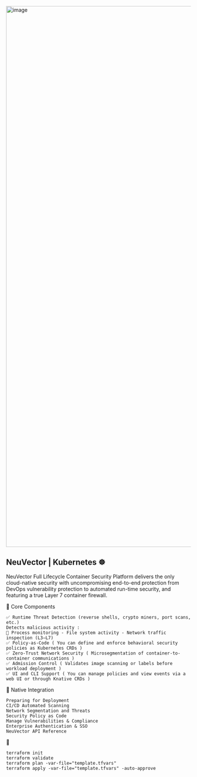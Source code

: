 <img width="3012" height="1476" alt="image" src="https://github.com/user-attachments/assets/fdd26e5f-73eb-49fe-841e-5a79e782961b" />

## NeuVector | Kubernetes ☸️
NeuVector Full Lifecycle Container Security Platform delivers the only cloud-native security with uncompromising end-to-end protection from DevOps vulnerability protection to automated run-time security, and featuring a true Layer 7 container firewall.

🧱 Core Components
```
✅ Runtime Threat Detection (reverse shells, crypto miners, port scans, etc.)
Detects malicious activity :
🧩 Process monitoring - File system activity - Network traffic inspection (L3–L7)
✅ Policy-as-Code ( You can define and enforce behavioral security policies as Kubernetes CRDs )
✅ Zero-Trust Network Security ( Microsegmentation of container-to-container communications )
✅ Admission Control ( Validates image scanning or labels before workload deployment )
✅ UI and CLI Support ( You can manage policies and view events via a web UI or through Knative CRDs )

```


🔌 Native Integration  
```
Preparing for Deployment
CI/CD Automated Scanning
Network Segmentation and Threats
Security Policy as Code
Manage Vulnerabilities & Compliance
Enterprise Authentication & SSO
NeuVector API Reference
```

🚀 
```
terraform init
terraform validate
terraform plan -var-file="template.tfvars"
terraform apply -var-file="template.tfvars" -auto-approve
```





